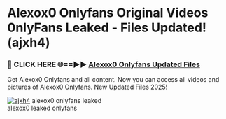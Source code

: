 # Alexox0 Onlyfans Original Videos 0nlyFans Leaked - Files Updated! (ajxh4)

<h3>🔴 CLICK HERE 🌐==►► <a href="https://tinyurl.com/3hn5wdd3" rel="nofollow">Alexox0 Onlyfans Updated Files</a></h3>

Get Alexox0 Onlyfans and all content. Now you can access all videos and pictures of Alexox0 Onlyfans. New Updated Files 2025!

[![ajxh4](https://i.imgur.com/4HnBqBT.gif)](https://tinyurl.com/3hn5wdd3)
alexox0 onlyfans leaked<br>
alexox0 leaked onlyfans